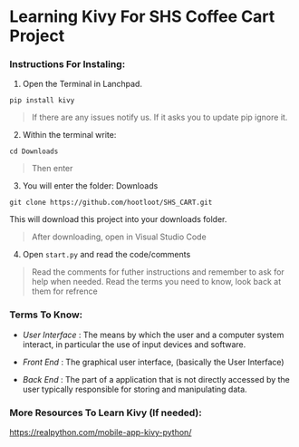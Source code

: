 # Learning Kivy For SHS Coffee Cart Project

### Instructions For Instaling:
1. Open the Terminal in Lanchpad.

```pip install kivy```

> If there are any issues notify us. If it asks you to update pip ignore it. 

2. Within the terminal write:

```cd Downloads```
> Then enter

3. You will enter the folder: Downloads

```git clone https://github.com/hootloot/SHS_CART.git```

This will download this project into your downloads folder. 
> After downloading, open in Visual Studio Code

4. Open ```start.py``` and read the code/comments

> Read the comments for futher instructions and remember to ask for help when needed.
> Read the terms you need to know, look back at them for refrence

### Terms To Know:

- *User Interface* : The means by which the user and a computer system interact, in particular the use of input devices and software. 

- *Front End* : The graphical user interface, (basically the User Interface)


- *Back End* : The part of a application that is not directly accessed by the user typically responsible for storing and manipulating data. 

### More Resources To Learn Kivy (If needed):
https://realpython.com/mobile-app-kivy-python/




